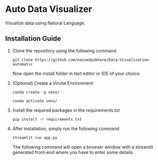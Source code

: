 # Auto Data Visualizer

Visualize data using Natural Language.

## Installation Guide

1. Clone the repository using the following command

   ```
   git clone https://github.com/naivedyakhare/Data-Visualisation-automatic
   ```

   Now open the install folder in text editor or IDE of your choice.

2. (Optional) Create a Virutal Environment
   ```
   conda create -p venv/
   ```
   ```
   conda activate venv/
   ```
3. Install the required packages in the requirements.txt
   ```
   pip install -r requirements.txt
   ```
4. After installation, simply run the following command
   ```
   streamlit run app.py
   ```
   The following command will open a browser window with a streamlit generated front-end where you have to enter some details.
